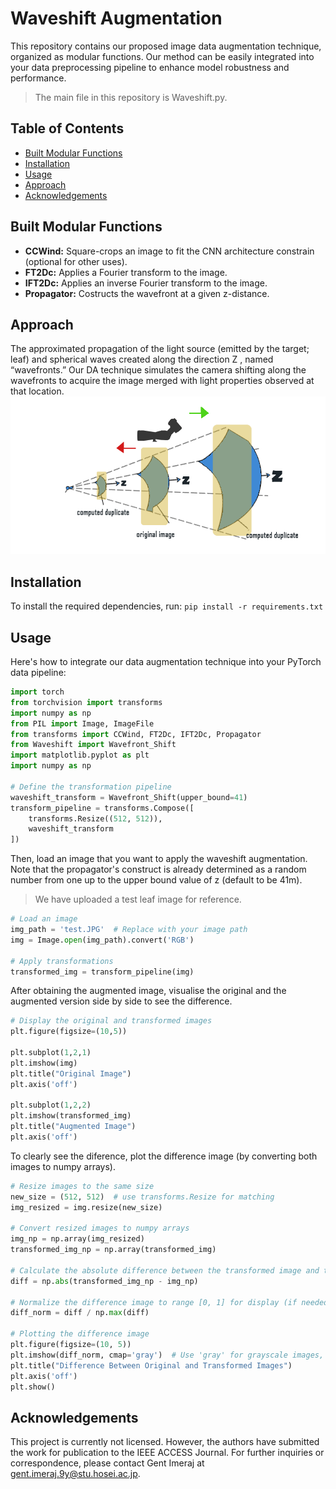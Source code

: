 # Waveshift Augmentation
This repository contains our proposed image data augmentation technique, organized as modular functions. Our method can be easily integrated into your data preprocessing pipeline to enhance model robustness and performance.
> The main file in this repository is Waveshift.py.

## Table of Contents
- [Built Modular Functions](#built)
- [Installation](#installation)
- [Usage](#usage)
- [Approach](#approach)
- [Acknowledgements](#acknowledgements)

## Built Modular Functions

- **CCWind:** Square-crops an image to fit the CNN architecture constrain (optional for other uses).
- **FT2Dc:** Applies a Fourier transform to the image.
- **IFT2Dc:** Applies an inverse Fourier transform to the image.
- **Propagator:** Costructs the wavefront at a given z-distance.

## Approach
The approximated propagation of the light source (emitted by the target; leaf) and spherical waves created along the direction Z , named “wavefronts.” Our DA technique simulates the camera shifting along the wavefronts to acquire the image merged with light properties observed at that location.
![Augmentation Approach](Augmentation-approach.png)

## Installation

To install the required dependencies, run:
`pip install -r requirements.txt`

## Usage
Here's how to integrate our data augmentation technique into your PyTorch data pipeline:

```python
import torch
from torchvision import transforms
import numpy as np
from PIL import Image, ImageFile
from transforms import CCWind, FT2Dc, IFT2Dc, Propagator
from Waveshift import Wavefront_Shift
import matplotlib.pyplot as plt
import numpy as np

# Define the transformation pipeline
waveshift_transform = Wavefront_Shift(upper_bound=41)
transform_pipeline = transforms.Compose([
    transforms.Resize((512, 512)),
    waveshift_transform
])
```

Then, load an image that you want to apply the waveshift augmentation. Note that the propagator's construct is already determined as a random number from one up to the upper bound value of z (default to be 41m).
> We have uploaded a test leaf image for reference.

```python
# Load an image
img_path = 'test.JPG'  # Replace with your image path
img = Image.open(img_path).convert('RGB')

# Apply transformations
transformed_img = transform_pipeline(img)
```
After obtaining the augmented image, visualise the original and the augmented version side by side to see the difference.
```python
# Display the original and transformed images
plt.figure(figsize=(10,5))

plt.subplot(1,2,1)
plt.imshow(img)
plt.title("Original Image")
plt.axis('off')

plt.subplot(1,2,2)
plt.imshow(transformed_img)
plt.title("Augmented Image")
plt.axis('off')
```
To clearly see the diference, plot the difference image (by converting both images to numpy arrays).
```python
# Resize images to the same size
new_size = (512, 512)  # use transforms.Resize for matching
img_resized = img.resize(new_size)

# Convert resized images to numpy arrays
img_np = np.array(img_resized)
transformed_img_np = np.array(transformed_img)

# Calculate the absolute difference between the transformed image and the original image
diff = np.abs(transformed_img_np - img_np)

# Normalize the difference image to range [0, 1] for display (if needed)
diff_norm = diff / np.max(diff)

# Plotting the difference image
plt.figure(figsize=(10, 5))
plt.imshow(diff_norm, cmap='gray')  # Use 'gray' for grayscale images, or leave it for RGB
plt.title("Difference Between Original and Transformed Images")
plt.axis('off')
plt.show()
```

## Acknowledgements
This project is currently not licensed. However, the authors have submitted the work for publication to the IEEE ACCESS Journal. For further inquiries or correspondence, please contact Gent Imeraj at gent.imeraj.9y@stu.hosei.ac.jp.
